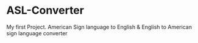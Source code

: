 # ASL-Converter
My first Project. American Sign language to English &amp; English to American sign language converter
